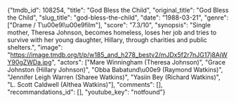 {"tmdb_id": 108254, "title": "God Bless the Child", "original_title": "God Bless the Child", "slug_title": "god-bless-the-child", "date": "1988-03-21", "genre": ["Drame / T\u00e9l\u00e9film"], "score": "7.3/10", "synopsis": "Single mother, Theresa Johnson, becomes homeless, loses her job and tries to survive with her young daughter, Hillary, through charities and public shelters.", "image": "https://image.tmdb.org/t/p/w185_and_h278_bestv2/mJDx5f2r7nJG17j8AjWY90gZWDa.jpg", "actors": ["Mare Winningham (Theresa Johnson)", "Grace Johnston (Hillary Johnson)", "Obba Babatund\u00e9 (Raymond Watkins)", "Jennifer Leigh Warren (Sharee Watkins)", "Yasiin Bey (Richard Watkins)", "L. Scott Caldwell (Althea Watkins)"], "comments": [], "recommandations_id": [], "youtube_key": "notfound"}